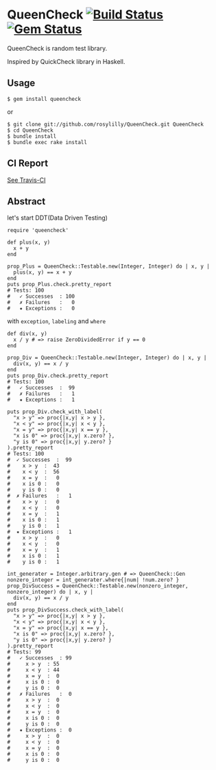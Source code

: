 # QueenCheck [![Build Status](https://secure.travis-ci.org/rosylilly/QueenCheck.png)](http://travis-ci.org/rosylilly/QueenCheck) [![Gem Status](https://gemnasium.com/rosylilly/QueenCheck.png)](https://gemnasium.com/rosylilly/QueenCheck)

QueenCheck is random test library.

Inspired by QuickCheck library in Haskell.

## Usage

    $ gem install queencheck

or

    $ git clone git://github.com/rosylilly/QueenCheck.git QueenCheck
    $ cd QueenCheck
    $ bundle install
    $ bundle exec rake install

## CI Report

[See Travis-CI](http://travis-ci.org/#!/rosylilly/QueenCheck)

## Abstract

let's start DDT(Data Driven Testing)

    require 'queencheck'

    def plus(x, y)
      x + y
    end

    prop_Plus = QueenCheck::Testable.new(Integer, Integer) do | x, y |
      plus(x, y) == x + y
    end
    puts prop_Plus.check.pretty_report
    # Tests: 100
    #   ✓ Successes  : 100
    #   ✗ Failures   :   0
    #   ✷ Exceptions :   0

with `exception`, `labeling` and `where`

    def div(x, y)
      x / y # => raise ZeroDividedError if y == 0
    end

    prop_Div = QueenCheck::Testable.new(Integer, Integer) do | x, y |
      div(x, y) == x / y
    end
    puts prop_Div.check.pretty_report
    # Tests: 100
    #   ✓ Successes  :  99
    #   ✗ Failures   :   1
    #   ✷ Exceptions :   1

    puts prop_Div.check_with_label(
      "x > y" => proc{|x,y| x > y },
      "x < y" => proc{|x,y| x < y },
      "x = y" => proc{|x,y| x == y },
      "x is 0" => proc{|x,y| x.zero? },
      "y is 0" => proc{|x,y| y.zero? }
    ).pretty_report
    # Tests: 100
    #  ✓ Successes  :  99
    #    x > y  :  43
    #    x < y  :  56
    #    x = y  :   0
    #    x is 0 :   0
    #    y is 0 :   0
    #  ✗ Failures   :   1
    #    x > y  :   0
    #    x < y  :   0
    #    x = y  :   1
    #    x is 0 :   1
    #    y is 0 :   1
    #  ✷ Exceptions :   1
    #    x > y  :   0
    #    x < y  :   0
    #    x = y  :   1
    #    x is 0 :   1
    #    y is 0 :   1

    int_generater = Integer.arbitrary.gen # => QueenCheck::Gen
    nonzero_integer = int_generater.where{|num| !num.zero? }
    prop_DivSuccess = QueenCheck::Testable.new(nonzero_integer, nonzero_integer) do | x, y |
      div(x, y) == x / y
    end
    puts prop_DivSuccess.check_with_label(
      "x > y" => proc{|x,y| x > y },
      "x < y" => proc{|x,y| x < y },
      "x = y" => proc{|x,y| x == y },
      "x is 0" => proc{|x,y| x.zero? },
      "y is 0" => proc{|x,y| y.zero? }
    ).pretty_report
    # Tests: 99
    #   ✓ Successes  : 99
    #     x > y  : 55
    #     x < y  : 44
    #     x = y  :  0
    #     x is 0 :  0
    #     y is 0 :  0
    #   ✗ Failures   :  0
    #     x > y  :  0
    #     x < y  :  0
    #     x = y  :  0
    #     x is 0 :  0
    #     y is 0 :  0
    #   ✷ Exceptions :  0
    #     x > y  :  0
    #     x < y  :  0
    #     x = y  :  0
    #     x is 0 :  0
    #     y is 0 :  0
